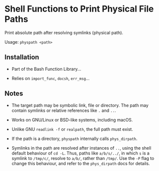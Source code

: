 # Shell Functions to Print Physical File Paths

Print absolute path after resolving symlinks (physical path).

Usage: `physpath <path>`

## Installation

  - Part of the Bash Function Library...

  - Relies on `import_func`, `docsh`, `err_msg`...

## Notes

- The target path may be symbolic link, file or directory. The path may contain
  symlinks or relative references like `.` and `..`.

- Works on GNU/Linux or BSD-like systems, including macOS.

- Unlike GNU `readlink -f` or `realpath`, the full path must exist.

- If the path is a directory, `physpath` internally calls `phys_dirpath`.

- Symlinks in the path are resolved after instances of `..`, using the shell
  default behaviour of `cd -L`. Thus, paths like `a/b/s/../`, in which `s` is a symlink
  to `/tmp/c/`, resolve to `a/b/`, rather than `/tmp/`. Use the `-P` flag to change
  this behaviour, and refer to the `phys_dirpath` docs for details.
